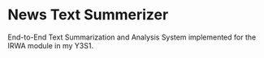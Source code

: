 # News Text Summerizer
End-to-End Text Summarization and Analysis System implemented for the IRWA module in my Y3S1.

